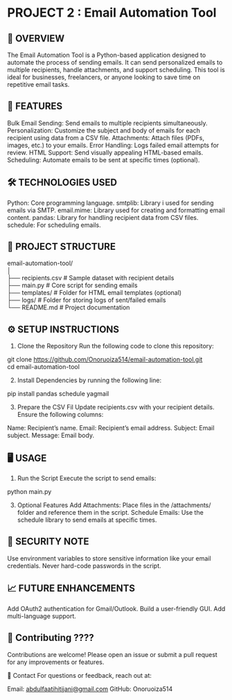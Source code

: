 # PROJECT 2 : Email Automation Tool

## 📜 OVERVIEW
The Email Automation Tool is a Python-based application designed to automate the process of sending emails. It can send personalized emails to multiple recipients, handle attachments, and support scheduling. This tool is ideal for businesses, freelancers, or anyone looking to save time on repetitive email tasks.

## 🚀 FEATURES
Bulk Email Sending: Send emails to multiple recipients simultaneously.
Personalization: Customize the subject and body of emails for each recipient using data from a CSV file.
Attachments: Attach files (PDFs, images, etc.) to your emails.
Error Handling: Logs failed email attempts for review.
HTML Support: Send visually appealing HTML-based emails.
Scheduling: Automate emails to be sent at specific times (optional).

## 🛠️ TECHNOLOGIES USED
Python: Core programming language.
smtplib: Library i used for sending emails via SMTP.
email.mime: Library used for creating and formatting email content.
pandas: Library for handling recipient data from CSV files.
schedule: For scheduling emails.

## 📂 PROJECT STRUCTURE
email-automation-tool/  
│  
├── recipients.csv          # Sample dataset with recipient details  
├── main.py                 # Core script for sending emails  
├── templates/              # Folder for HTML email templates (optional)  
├── logs/                   # Folder for storing logs of sent/failed emails  
└── README.md               # Project documentation  

## ⚙️ SETUP INSTRUCTIONS
1. Clone the Repository
Run the following code to clone this repository:

git clone https://github.com/Onoruoiza514/email-automation-tool.git  
cd email-automation-tool  

2. Install Dependencies by running the following line:

pip install pandas schedule yagmail  

3. Prepare the CSV Fil
Update recipients.csv with your recipient details. Ensure the following columns:

Name: Recipient’s name.
Email: Recipient’s email address.
Subject: Email subject.
Message: Email body.

## 🖥️ USAGE
1. Run the Script
Execute the script to send emails:

python main.py  

3. Optional Features
Add Attachments: Place files in the /attachments/ folder and reference them in the script.
Schedule Emails: Use the schedule library to send emails at specific times.

## 🔐 SECURITY NOTE
Use environment variables to store sensitive information like your email credentials.
Never hard-code passwords in the script.

## 📈 FUTURE ENHANCEMENTS
Add OAuth2 authentication for Gmail/Outlook.
Build a user-friendly GUI.
Add multi-language support.

## 🤝 Contributing ????
Contributions are welcome! Please open an issue or submit a pull request for any improvements or features.

📧 Contact
For questions or feedback, reach out at:

Email: abdulfaatihitijani@gmail.com
GitHub: Onoruoiza514
